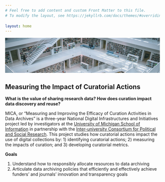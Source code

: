 ```yaml
---
# Feel free to add content and custom Front Matter to this file.
# To modify the layout, see https://jekyllrb.com/docs/themes/#overriding-theme-defaults

layout: home
---
```


![background](assets/background.jpg)

## Measuring the Impact of Curatorial Actions

**What is the value of sharing research data? How does curation impact data discovery and reuse?**

MICA, or “Measuring and Improving the Efficacy of Curation Activities in Data Archives” is a three-year National Digital Infrastructures and Initiatives project led by investigators at the [University of Michigan School of Information](https://www.si.umich.edu/) in partnership with the [Inter-university Consortium for Political and Social Research](https://www.icpsr.umich.edu/icpsrweb/). This project studies how curatorial actions impact the use of digital collections by: 1) identifying curatorial actions; 2) measuring the impacts of curation; and 3) developing curatorial metrics.



**Goals**

1. Understand how to responsibly allocate resources to data archiving
2. Articulate data archiving policies that efficiently and effectively achieve funders’ and journals’ innovation and transparency goals